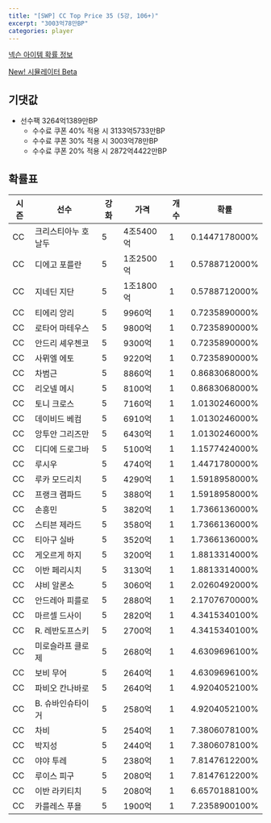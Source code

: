 ```yaml
---
title: "[SWP] CC Top Price 35 (5강, 106+)"
excerpt: "3003억78만BP"
categories: player
---
```

[넥슨 아이템 확률 정보](http://iteminfo.nexon.com/probability/fco?sn=7442)

[New! 시뮬레이터 Beta](/simulator/7442)
## 기댓값
- 선수팩 3264억1389만BP
  - 수수료 쿠폰 40% 적용 시 3133억5733만BP
  - 수수료 쿠폰 30% 적용 시 3003억78만BP
  - 수수료 쿠폰 20% 적용 시 2872억4422만BP


## 확률표

|시즌|선수|강화|가격|개수|확률|
|---|---|---|---|---|---|
|CC|크리스티아누 호날두|5|4조5400억|1|0.1447178000%|
|CC|디에고 포를란|5|1조2500억|1|0.5788712000%|
|CC|지네딘 지단|5|1조1800억|1|0.5788712000%|
|CC|티에리 앙리|5|9960억|1|0.7235890000%|
|CC|로타어 마테우스|5|9800억|1|0.7235890000%|
|CC|안드리 셰우첸코|5|9300억|1|0.7235890000%|
|CC|사뮈엘 에토|5|9220억|1|0.7235890000%|
|CC|차범근|5|8860억|1|0.8683068000%|
|CC|리오넬 메시|5|8100억|1|0.8683068000%|
|CC|토니 크로스|5|7160억|1|1.0130246000%|
|CC|데이비드 베컴|5|6910억|1|1.0130246000%|
|CC|앙투안 그리즈만|5|6430억|1|1.0130246000%|
|CC|디디에 드로그바|5|5100억|1|1.1577424000%|
|CC|루시우|5|4740억|1|1.4471780000%|
|CC|루카 모드리치|5|4290억|1|1.5918958000%|
|CC|프랭크 램파드|5|3880억|1|1.5918958000%|
|CC|손흥민|5|3820억|1|1.7366136000%|
|CC|스티븐 제라드|5|3580억|1|1.7366136000%|
|CC|티아구 실바|5|3520억|1|1.7366136000%|
|CC|게오르게 하지|5|3200억|1|1.8813314000%|
|CC|이반 페리시치|5|3130억|1|1.8813314000%|
|CC|샤비 알론소|5|3060억|1|2.0260492000%|
|CC|안드레아 피를로|5|2880억|1|2.1707670000%|
|CC|마르셀 드사이|5|2820억|1|4.3415340100%|
|CC|R. 레반도프스키|5|2700억|1|4.3415340100%|
|CC|미로슬라프 클로제|5|2680억|1|4.6309696100%|
|CC|보비 무어|5|2640억|1|4.6309696100%|
|CC|파비오 칸나바로|5|2640억|1|4.9204052100%|
|CC|B. 슈바인슈타이거|5|2580억|1|4.9204052100%|
|CC|차비|5|2540억|1|7.3806078100%|
|CC|박지성|5|2440억|1|7.3806078100%|
|CC|야야 투레|5|2380억|1|7.8147612200%|
|CC|루이스 피구|5|2080억|1|7.8147612200%|
|CC|이반 라키티치|5|2080억|1|6.6570188100%|
|CC|카를레스 푸욜|5|1900억|1|7.2358900100%|
